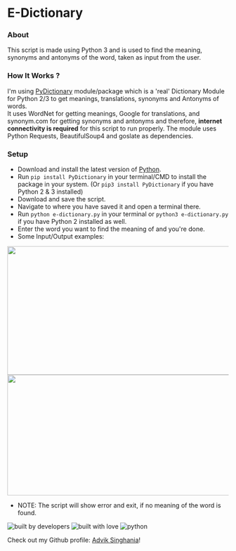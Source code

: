 # E-Dictionary
### About
This script is made using Python 3 and is used to find the meaning, synonyms and antonyms of the word, taken as input from the user.

### How It Works ?
I'm using [PyDictionary](https://pypi.org/project/PyDictionary/) module/package which is a 'real' Dictionary Module for Python 2/3 to get meanings, translations, synonyms and Antonyms of words.<br>
It uses WordNet for getting meanings, Google for translations, and synonym.com for getting synonyms and antonyms and therefore, **internet connectivity is required** for this script to run properly.
The module uses Python Requests, BeautifulSoup4 and goslate as dependencies.

### Setup
*   Download and install the latest version of [Python](https://www.python.org).
*   Run `pip install PyDictionary` in your terminal/CMD to install the package in your system. (Or `pip3 install PyDictionary` if you have Python 2 & 3 installed)
*   Download and save the script.
*   Navigate to where you have saved it and open a terminal there.
*   Run `python e-dictionary.py` in your terminal or `python3 e-dictionary.py` if you have Python 2 installed as well.
*   Enter the word you want to find the meaning of and you're done.
*   Some Input/Output examples:

<img src="https://github.com/adviksinghania/Hacking-Scripts/raw/patch-e-dict/Python/E-Dictionary/exampletenet.jpg" width="553" height="293">
<img src="https://github.com/adviksinghania/Hacking-Scripts/raw/patch-e-dict/Python/E-Dictionary/exampleyellow.jpg" width="649" height="275">

*   NOTE: The script will show error and exit, if no meaning of the word is found.

![built by developers](http://ForTheBadge.com/images/badges/built-by-developers.svg)
![built with love](https://forthebadge.com/images/badges/built-with-love.svg)
![python](https://img.shields.io/badge/language-Python-orange?style=for-the-badge)

Check out my Github profile: [Advik Singhania](https://github.com/adviksinghania)!
